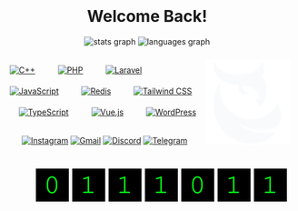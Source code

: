 <br clear="both">

<h1 align="center">Welcome Back!</h1>
<div align="center">
  <img
    src="https://github-readme-stats.vercel.app/api?username=Coda9X&hide_title=true&hide_rank=true&show_icons=true&include_all_commits=true&count_private=true&disable_animations=false&theme=react&locale=en&hide_border=true"
    height="150" alt="stats graph" />
  <img
    src="https://github-readme-stats.vercel.app/api/top-langs?username=Coda9X&locale=en&hide_title=false&layout=compact&card_width=320&langs_count=5&theme=react&hide_border=true"
    height="150" alt="languages graph" />
</div>

###

<img align="right" src="./assets/coda.svg" alt="Coda" height="150" title="Coda">

###

<div align="left">
  <a href="https://www.cplusplus.com/" target="_blank" title="C++"><img style="margin: 10px"
      src="https://profilinator.rishav.dev/skills-assets/cplusplus-original.svg" alt="C++" height="30"></a>
  <img width="12">
  <a href="https://www.php.net/" target="_blank" title="PHP"><img style="margin: 10px"
      src="https://profilinator.rishav.dev/skills-assets/php-original.svg" alt="PHP" height="30"></a>
  <img width="12">
  <a href="https://laravel.com/" target="_blank"><img style="margin: 10px"
      src="https://profilinator.rishav.dev/skills-assets/laravel-plain-wordmark.svg" alt="Laravel" height="30"></a>
  <img width="12">
  <a href="https://www.javascript.com/" target="_blank" title="JavaScript"><img style="margin: 10px"
      src="https://profilinator.rishav.dev/skills-assets/javascript-original.svg" alt="JavaScript" height="30"></a>
  <img width="12">
  <a href="https://redis.io/" target="_blank" title="Redis"><img style="margin: 10px"
      src="https://profilinator.rishav.dev/skills-assets/redis-original-wordmark.svg" alt="Redis" height="30"></a>
  <img width="12">
  <a href="https://www.tailwindcss.com/" target="_blank" title="TailwindCSS"><img style="margin: 10px"
      src="https://profilinator.rishav.dev/skills-assets/tailwindcss.svg" alt="Tailwind CSS" height="30"></a>
  <img width="12">
  <a href="https://www.typescriptlang.org/" target="_blank" title="TypeScript"><img style="margin: 10px"
      src="https://profilinator.rishav.dev/skills-assets/typescript-original.svg" alt="TypeScript" height="30"></a>
  <img width="12">
  <a href="https://vuejs.org/" target="_blank" title="VueJS"><img style="margin: 10px"
      src="https://profilinator.rishav.dev/skills-assets/vuejs-original-wordmark.svg" alt="Vue.js" height="30"></a>
  <img width="12">
  <a href="https://wordpress.com/" target="_blank" title="WordPress"><img style="margin: 10px"
      src="https://profilinator.rishav.dev/skills-assets/wordpress.png" alt="WordPress" height="30"></a>
</div>

###

<div align="center">
  <a href="https://www.instagram.com/_.itscoda" target="_blank"><img alt="Instagram"
      src="https://img.shields.io/badge/Instagram-%23E4405F.svg?style=for-the-badge&logo=Instagram&logoColor=white"
      height="35" alt="Instagram"></a>
  <a href="itscoda9x@gmail.com" target="_blank"><img
      src="https://img.shields.io/static/v1?message=Gmail&logo=gmail&label=&color=D14836&logoColor=white&labelColor=&style=for-the-badge"
      height="35" alt="Gmail"></a>
  <a href="https://discord.com/users/919756168048558120" target="_blank"><img
      src="https://img.shields.io/static/v1?message=Discord&logo=discord&label=&color=7289DA&logoColor=white&labelColor=&style=for-the-badge"
      height="35" alt="Discord"></a>
  <a href="https://t.me/itscoda_ch" target="_blank"><img alt="Telegram"
      src="https://img.shields.io/badge/Telegram-2CA5E0?style=for-the-badge&logo=telegram&logoColor=white" height="35"
      alt="Telegram"></a>
  <!-- <a href="https://github.io/" target="_blank"><img src="https://img.shields.io/static/v1?message=Portfolio&logo=portfolio&label=&color=2E86C1&logoColor=white&labelColor=&style=for-the-badge" height="35" alt="Portfolio"></a> -->
</div>

###

<br clear="both">

<div align="center">
  <img align="right" src="./assets/count.svg" alt="Coda" title="Coda">
</div>

###
